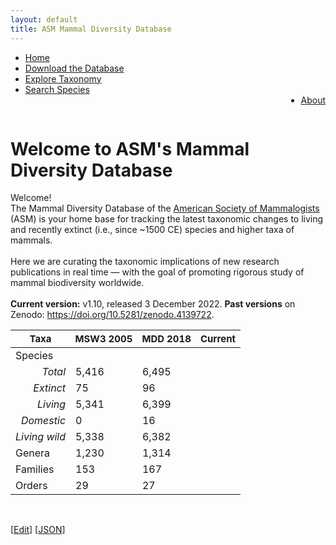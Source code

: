```yaml
---
layout: default
title: ASM Mammal Diversity Database
---
```

<script type="text/javascript" src="/js/papaparse.min.js"></script>
<script src="/js/filter.js"></script>
<script>document.addEventListener("DOMContentLoaded", populateStats)</script>

<ul class="header-ul">
<li><a href="/index.html">Home</a></li>
<li><a href="assets/data/MDD.zip">Download the Database</a></li>
<li><a href="taxa.html">Explore Taxonomy</a></li>
<li><a href="explore.html">Search Species</a></li>
<li style="float:right"><a href="about.html">About</a></li>
</ul>
<br>
<div>
<p>
<h1>Welcome to ASM's Mammal Diversity Database</h1>
</p>
</div>

<div>
<p class="box-paragraph">
Welcome!
    <br> The Mammal Diversity Database of the <a href='http://www.mammalsociety.org/'>American Society of Mammalogists</a> (ASM) is your home base for tracking the latest taxonomic changes to living and recently extinct (i.e., since ~1500 CE) species and higher taxa of mammals. 
    <br><br>Here we are curating the taxonomic implications of new research publications in real time — with the goal of promoting rigorous study of mammal biodiversity worldwide.
    <br><br><b>Current version:</b> v1.10, released 3 December 2022. <b>Past versions</b> on Zenodo: <a href='https://doi.org/10.5281/zenodo.4139722'>https://doi.org/10.5281/zenodo.4139722</a>.
</p>
</div>

<div class="wrap">
<div class="search">
<!--<input class="searchTerm" onkeydown="key_down(event)" id="mammal-search" type="text" name="search"><button class="searchButton" onClick='activateSearch()' type="submit">Search</button>-->
</div>
</div>

<div class="main-body">
<table class="stat-table">
    <thead class="stat-thead">
        <tr class="stat-tr">
        <th style="font-size: 15px">Taxa</th>
        <th style="font-size: 15px">MSW3 2005</th>
        <th style="font-size: 15px">MDD 2018</th>
        <th style="font-size: 15px">Current</th>  
        </tr>
    </thead>
    <tbody>
        <tr><td style="text-align: left">Species</td></tr>
        <tr>
            <td style="text-align: right; font-style: italic;">Total</td>
            <td>5,416</td>
            <td>6,495</td>
            <td id="species"></td>
        </tr>
        <tr>
            <td style="text-align: right; font-style: italic;">Extinct</td>
            <td>75</td>
            <td>96</td>
            <td id="extinct"></td>
        </tr>
        <tr>
            <td style="text-align: right; font-style: italic;">Living</td>
            <td>5,341</td>
            <td>6,399</td>
            <td id="living"></td>
        </tr>
        <tr>
            <td style="text-align: right; font-style: italic;">Domestic</td>
            <td>0</td>
            <td>16</td>
            <td id="domestic"></td>
        </tr>
        <tr>
            <td style="text-align: right; font-style: italic;">Living wild</td>
            <td>5,338</td>
            <td>6,382</td>
            <td id="livingWild"></td>
        </tr>
        <tr>
            <td style="text-align: left">Genera</td>
            <td>1,230</td>
            <td>1,314</td>
            <td id="genera"></td>
        </tr>
        <tr>
            <td style="text-align: left">Families</td>
            <td>153</td>
            <td>167</td>
            <td id="families"></td>
        </tr>        
        <tr>
            <td style="text-align: left">Orders</td>
            <td>29</td>
            <td>27</td>
            <td id="orders"></td>
        </tr>
    </tbody>
</table>
<br>
    <script type="text/javascript">pickImage()</script>
</div>

[<a href="https://github.com/mammaldiversity/mammaldiversity.github.io/edit/master/index.md" target="_blank">Edit</a>]
[<a href="mdd.json" target="_blank">JSON</a>]

<script>
    function key_down(e) {
        if (e.keyCode === 13) {
            activateSearch();
        }
    }